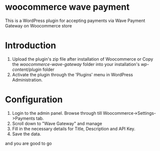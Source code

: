 # woocommerce wave payment
This is a WordPress plugin for accepting payments via Wave Payment Gateway on Woocommerce store

# Introduction
 1. Upload the plugin's zip file after installation of Woocommerce or Copy the *woocommerce-wave-gateway* folder into your installation's  *wp-content/plugin* folder
 2. Activate the plugin through the 'Plugins' menu in WordPress Administration.

# Configuration
 1. Login to the admin panel. Browse through till Woocommerce->Settings->Payments tab. 
 2. Scroll down to "Wave Gateway" and manage
 3. Fill in the necessary details for Title, Description and API Key.
 4. Save the data.

and you are good to go
